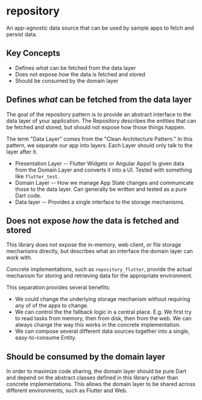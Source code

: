 # repository

An app-agnostic data source that can be used by sample apps to fetch and persist data. 

## Key Concepts

  * Defines *what* can be fetched from the data layer
  * Does not expose *how* the data is fetched and stored
  * Should be consumed by the domain layer 
  
## Defines *what* can be fetched from the data layer

The goal of the repository pattern is to provide an abstract interface to the data layer of your application. The Repository describes the entities that can be fetched and stored, but should not expose how those things happen. 

The term "Data Layer" comes from the "Clean Architecture Pattern." In this pattern, we separate our app into layers. Each Layer should only talk to the layer after it.

   * Presentation Layer -- Flutter Widgets or Angular Apps! Is given data from the Domain Layer and converts it into a UI. Tested with something like `flutter_test`.
   * Domain Layer -- How we manage App State changes and communicate those to the data layer. Can generally be written and tested as a pure Dart code.
   * Data layer -- Provides a single interface to the storage mechanisms.

## Does not expose *how* the data is fetched and stored

This library does not expose the in-memory, web client, or file storage mechanisms directly, but describes what an interface the domain layer can work with.

Concrete implementations, such as `repository_flutter`, provide the actual mechanism for storing and retrieving data for the appropriate environment.

This separation provides several benefits:

  * We could change the underlying storage mechanism without requiring any of of the apps to change. 
  * We can control the the fallback logic in a central place. E.g. We first try to read tasks from memory, then from disk, then from the web. We can always change the way this works in the concrete implementation.
  * We can compose several different data sources together into a single, easy-to-consume Entity.
  
## Should be consumed by the domain layer 

In order to maximize code sharing, the domain layer should be pure Dart and depend on the abstract classes defined in this library rather than concrete implementations. This allows the domain layer to be shared across different environments, such as Flutter and Web. 
